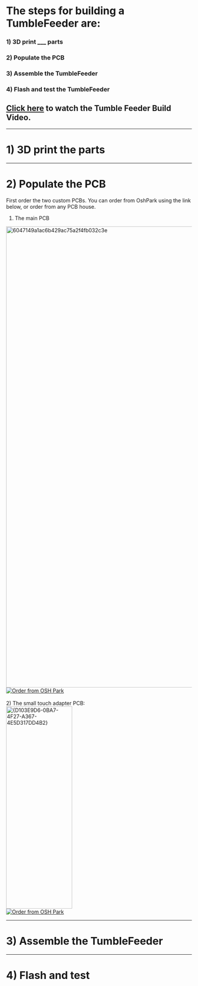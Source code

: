 # The steps for building a TumbleFeeder are:
### 1) 3D print ___ parts
### 2) Populate the PCB
### 3) Assemble the TumbleFeeder
### 4) Flash and test the TumbleFeeder
## <a href="https://www.youtube.com/watch?v=_t9MZKi8byM" target="_blank" rel="noopener noreferrer">Click here</a> to watch the Tumble Feeder Build Video.


---
# 1) 3D print the parts

---

# 2) Populate the PCB

First order the two custom PCBs.  You can order from OshPark using the link below, or order from any PCB house.
1) The main PCB<br>
<img width="5252" height="1251" alt="6047149a1ac6b429ac75a2f4fb032c3e" src="https://github.com/user-attachments/assets/22cf06b9-baf9-44b1-90c9-bc0355a9fac0" />
<a href="https://oshpark.com/shared_projects/G0He9rRP"><img src="https://oshpark.com/assets/badge-5b7ec47045b78aef6eb9d83b3bac6b1920de805e9a0c227658eac6e19a045b9c.png" alt="Order from OSH Park"></img></a>
<br>
<br>
2) The small touch adapter PCB:  <br>
<img width="179" height="549" alt="{D103E9D6-0BA7-4F27-A367-4E5D317DD4B2}" src="https://github.com/user-attachments/assets/d805b8a3-02ef-410a-bc81-43f006afd9fd" />  <br>  
<a href="https://oshpark.com/shared_projects/q8TvJ7jU"><img src="https://oshpark.com/assets/badge-5b7ec47045b78aef6eb9d83b3bac6b1920de805e9a0c227658eac6e19a045b9c.png" alt="Order from OSH Park"></img></a>


---
# 3) Assemble the TumbleFeeder

---
# 4) Flash and test
